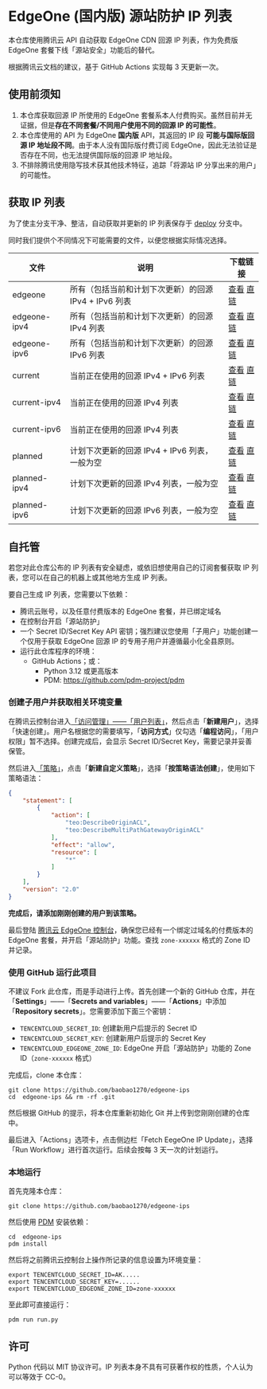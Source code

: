 # EdgeOne (国内版) 源站防护 IP 列表
本仓库使用腾讯云 API 自动获取 EdgeOne CDN 回源 IP 列表，作为免费版 EdgeOne 套餐下线「源站安全」功能后的替代。

根据腾讯云文档的建议，基于 GitHub Actions 实现每 3 天更新一次。

## 使用前须知
 1. 本仓库获取回源 IP 所使用的 EdgeOne 套餐系本人付费购买。虽然目前并无证据，但是**存在不同套餐/不同用户使用不同的回源 IP 的可能性**。
 2. 本仓库使用的 API 为 EdgeOne **国内版** API，其返回的 IP 段 **可能与国际版回源 IP 地址段不同**。由于本人没有国际版付费订阅 EdgeOne，因此无法验证是否存在不同，也无法提供国际版的回源 IP 地址段。
 3. 不排除腾讯使用隐写技术获其他技术特征，追踪「将源站 IP 分享出来的用户」的可能性。

## 获取 IP 列表
为了使主分支干净、整洁，自动获取并更新的 IP 列表保存于 [deploy](https://github.com/baobao1270/edgeone-ips/tree/deploy) 分支中。

同时我们提供个不同情况下可能需要的文件，以便您根据实际情况选择。

| 文件          | 说明                                            | 下载链接 |
| ------------ | ----------------------------------------------- | ------ |
| edgeone      | 所有（包括当前和计划下次更新）的回源 IPv4 + IPv6 列表  | [查看](https://github.com/baobao1270/edgeone-ips/blob/deploy/edgeone)      [直链](https://raw.githubusercontent.com/baobao1270/edgeone-ips/refs/heads/deploy/edgeone)      |
| edgeone-ipv4 | 所有（包括当前和计划下次更新）的回源 IPv4 列表         | [查看](https://github.com/baobao1270/edgeone-ips/blob/deploy/edgeone-ipv4) [直链](https://raw.githubusercontent.com/baobao1270/edgeone-ips/refs/heads/deploy/edgeone-ipv4) |
| edgeone-ipv6 | 所有（包括当前和计划下次更新）的回源 IPv6 列表         | [查看](https://github.com/baobao1270/edgeone-ips/blob/deploy/edgeone-ipv6) [直链](https://raw.githubusercontent.com/baobao1270/edgeone-ips/refs/heads/deploy/edgeone-ipv6) |
| current      | 当前正在使用的回源 IPv4 + IPv6 列表                 | [查看](https://github.com/baobao1270/edgeone-ips/blob/deploy/current)      [直链](https://raw.githubusercontent.com/baobao1270/edgeone-ips/refs/heads/deploy/current)      |
| current-ipv4 | 当前正在使用的回源 IPv4 列表                        | [查看](https://github.com/baobao1270/edgeone-ips/blob/deploy/current-ipv4) [直链](https://raw.githubusercontent.com/baobao1270/edgeone-ips/refs/heads/deploy/current-ipv4) |
| current-ipv6 | 当前正在使用的回源 IPv4 列表                        | [查看](https://github.com/baobao1270/edgeone-ips/blob/deploy/current-ipv6) [直链](https://raw.githubusercontent.com/baobao1270/edgeone-ips/refs/heads/deploy/current-ipv6) |
| planned      | 计划下次更新的回源 IPv4 + IPv6 列表，一般为空        | [查看](https://github.com/baobao1270/edgeone-ips/blob/deploy/planned)       [直链](https://raw.githubusercontent.com/baobao1270/edgeone-ips/refs/heads/deploy/planned)      |
| planned-ipv4 | 计划下次更新的回源 IPv4 列表，一般为空               | [查看](https://github.com/baobao1270/edgeone-ips/blob/deploy/planned-ipv4)  [直链](https://raw.githubusercontent.com/baobao1270/edgeone-ips/refs/heads/deploy/planned-ipv4) |
| planned-ipv6 | 计划下次更新的回源 IPv6 列表，一般为空               | [查看](https://github.com/baobao1270/edgeone-ips/blob/deploy/planned-ipv6)  [直链](https://raw.githubusercontent.com/baobao1270/edgeone-ips/refs/heads/deploy/planned-ipv6) |

## 自托管
若您对此仓库公布的 IP 列表有安全疑虑，或依旧想使用自己的订阅套餐获取 IP 列表，您可以在自己的机器上或其他地方生成 IP 列表。

要自己生成 IP 列表，您需要以下依赖：
 - 腾讯云账号，以及任意付费版本的 EdgeOne 套餐，并已绑定域名
 - 在控制台开启「源站防护」
 - 一个 Secret ID/Secret Key API 密钥；强烈建议您使用「子用户」功能创建一个仅用于获取 EdgeOne 回源 IP 的专用子用户并遵循最小化全县原则。
 - 运行此仓库程序的环境：
     - GitHub Actions；或：
         - Python 3.12 或更高版本
         - PDM: https://github.com/pdm-project/pdm

### 创建子用户并获取相关环境变量

在腾讯云控制台进入[「访问管理」——「用户列表」](https://console.cloud.tencent.com/cam)，然后点击「**新建用户**」，选择「快速创建」。用户名根据您的需要填写，「**访问方式**」仅勾选「**编程访问**」，「用户权限」暂不选择。创建完成后，会显示 Secret ID/Secret Key，需要记录并妥善保管。

然后进入[「策略」](https://console.cloud.tencent.com/cam/policy)，点击「**新建自定义策略**」，选择「**按策略语法创建**」，使用如下策略语法：

```json
{
    "statement": [
        {
            "action": [
                "teo:DescribeOriginACL",
                "teo:DescribeMultiPathGatewayOriginACL"
            ],
            "effect": "allow",
            "resource": [
                "*"
            ]
        }
    ],
    "version": "2.0"
}
```

**完成后，请添加刚刚创建的用户到该策略。**

最后登陆 [腾讯云 EdgeOne 控制台](https://console.cloud.tencent.com/edgeone/zones)，确保您已经有一个绑定过域名的付费版本的 EdgeOne 套餐，并开启「源站防护」功能。查找 `zone-xxxxxx` 格式的 Zone ID 并记录。

### 使用 GitHub 运行此项目
不建议 Fork 此仓库，而是手动进行上传。首先创建一个新的 GitHub 仓库，并在「**Settings**」——「**Secrets and variables**」——「**Actions**」中添加「**Repository secrets**」。您需要添加下面三个密钥：

 - `TENCENTCLOUD_SECRET_ID`: 创建新用户后提示的 Secret ID
 - `TENCENTCLOUD_SECRET_KEY`: 创建新用户后提示的 Secret Key
 - `TENCENTCLOUD_EDGEONE_ZONE_ID`: EdgeOne 开启「源站防护」功能的 Zone ID（`zone-xxxxxx` 格式）

完成后，clone 本仓库：

```shell
git clone https://github.com/baobao1270/edgeone-ips
cd  edgeone-ips && rm -rf .git
```

然后根据 GitHub 的提示，将本仓库重新初始化 Git 并上传到您刚刚创建的仓库中。

最后进入「Actions」选项卡，点击侧边栏「Fetch EegeOne IP Update」，选择「Run Workflow」进行首次运行。后续会按每 3 天一次的计划运行。

### 本地运行
首先克隆本仓库：

```shell
git clone https://github.com/baobao1270/edgeone-ips
```

然后使用 [PDM](https://github.com/pdm-project/pdm) 安装依赖：
```shell
cd  edgeone-ips
pdm install
```

然后将之前腾讯云控制台上操作所记录的信息设置为环境变量：
```shell
export TENCENTCLOUD_SECRET_ID=AK.....
export TENCENTCLOUD_SECRET_KEY=......
export TENCENTCLOUD_EDGEONE_ZONE_ID=zone-xxxxxx
```

至此即可直接运行：
```shell
pdm run run.py
```

## 许可
Python 代码以 MIT 协议许可。IP 列表本身不具有可获著作权的性质，个人认为可以等效于 CC-0。
